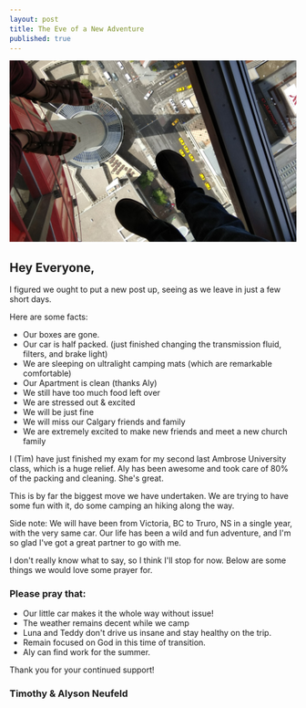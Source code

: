 ```yaml
---
layout: post
title: The Eve of a New Adventure
published: true
---
```


![Calgary Tower](/images/CalTow.jpg)

## Hey Everyone, 

I figured we ought to put a new post up, seeing as we leave in just a few short days. 

Here are some facts: 
- Our boxes are gone.
- Our car is half packed. (just finished changing the transmission fluid, filters, and brake light)
- We are sleeping on ultralight camping mats (which are remarkable comfortable)
- Our Apartment is clean (thanks Aly)
- We still have too much food left over 
- We are stressed out & excited
- We will be just fine 
- We will miss our Calgary friends and family
- We are extremely excited to make new friends and meet a new church family

I (Tim) have just finished my exam for my second last Ambrose University class, which is a huge relief. Aly has been awesome and took care of 80% of the packing and cleaning. She's great. 

This is by far the biggest move we have undertaken. We are trying to have some fun with it, do some camping an hiking along the way. 

Side note: We will have been from Victoria, BC to Truro, NS in a single year, with the very same car. Our life has been a wild and fun adventure, and I'm so glad I've got a great partner to go with me. 

I don't really know what to say, so I think I'll stop for now.
Below are some things we would love some prayer for. 

### Please pray that:

- Our little car makes it the whole way without issue!
- The weather remains decent while we camp
- Luna and Teddy don't drive us insane and stay healthy on the trip.
- Remain focused on God in this time of transition.
- Aly can find work for the summer.

Thank you for your continued support!

### Timothy & Alyson Neufeld
